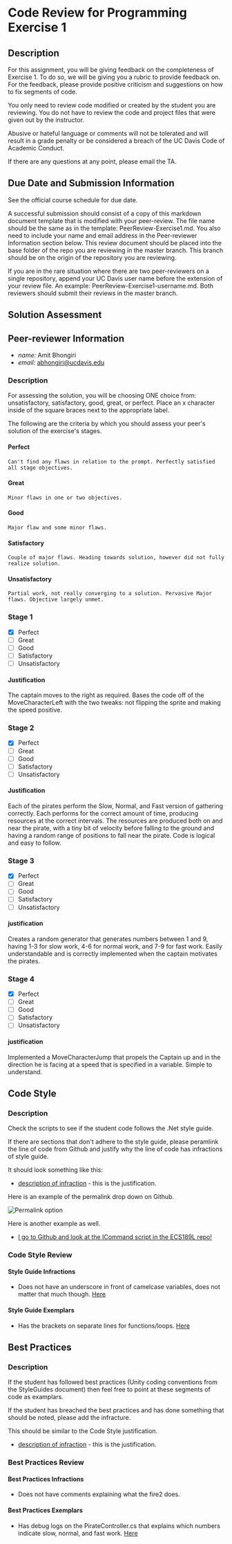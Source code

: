 # Code Review for Programming Exercise 1 #
## Description ##

For this assignment, you will be giving feedback on the completeness of Exercise 1.  To do so, we will be giving you a rubric to provide feedback on. For the feedback, please provide positive criticism and suggestions on how to fix segments of code.

You only need to review code modified or created by the student you are reviewing. You do not have to review the code and project files that were given out by the instructor.

Abusive or hateful language or comments will not be tolerated and will result in a grade penalty or be considered a breach of the UC Davis Code of Academic Conduct.

If there are any questions at any point, please email the TA.

## Due Date and Submission Information ##
See the official course schedule for due date.

A successful submission should consist of a copy of this markdown document template that is modified with your peer-review. The file name should be the same as in the template: PeerReview-Exercise1.md. You also need to include your name and email address in the Peer-reviewer Information section below. This review document should be placed into the base folder of the repo you are reviewing in the master branch. This branch should be on the origin of the repository you are reviewing.

If you are in the rare situation where there are two peer-reviewers on a single repository, append your UC Davis user name before the extension of your review file. An example: PeerReview-Exercise1-username.md. Both reviewers should submit their reviews in the master branch.  

## Solution Assessment ##

## Peer-reviewer Information

* *name:* Amit Bhongiri
* *email:* abhongiri@ucdavis.edu

### Description ###

For assessing the solution, you will be choosing ONE choice from: unsatisfactory, satisfactory, good, great, or perfect. Place an x character inside of the square braces next to the appropriate label.

The following are the criteria by which you should assess your peer's solution of the exercise's stages.

#### Perfect #### 
    Can't find any flaws in relation to the prompt. Perfectly satisfied all stage objectives.

#### Great ####
    Minor flaws in one or two objectives. 

#### Good #####
    Major flaw and some minor flaws.

#### Satisfactory ####
    Couple of major flaws. Heading towards solution, however did not fully realize solution.

#### Unsatisfactory ####
    Partial work, not really converging to a solution. Pervasive Major flaws. Objective largely unmet.


### Stage 1 ###

- [x] Perfect
- [ ] Great
- [ ] Good
- [ ] Satisfactory
- [ ] Unsatisfactory

#### Justification ##### 
The captain moves to the right as required. Bases the code off of the MoveCharacterLeft with the two tweaks: not flipping the sprite and making the speed positive.

### Stage 2 ###

- [x] Perfect
- [ ] Great
- [ ] Good
- [ ] Satisfactory
- [ ] Unsatisfactory

#### Justification ##### 
Each of the pirates perform the Slow, Normal, and Fast version of gathering correctly. Each performs for the correct amount of time, producing resources at the correct intervals. The resources are produced both on and near the pirate, with a tiny bit of velocity before falling to the ground and having a random range of positions to fall near the pirate. Code is logical and easy to follow.

### Stage 3 ###

- [x] Perfect
- [ ] Great
- [ ] Good
- [ ] Satisfactory
- [ ] Unsatisfactory

#### justification ##### 
Creates a random generator that generates numbers between 1 and 9, having 1-3 for slow work, 4-6 for normal work, and 7-9 for fast work. Easily understandable and is correctly implemented when the captain motivates the pirates.

### Stage 4 ###

- [x] Perfect
- [ ] Great
- [ ] Good
- [ ] Satisfactory
- [ ] Unsatisfactory

#### justification ##### 
Implemented a MoveCharacterJump that propels the Captain up and in the direction he is facing at a speed that is specified in a variable. Simple to understand.

## Code Style ##

### Description ###
Check the scripts to see if the student code follows the .Net style guide.

If there are sections that don't adhere to the style guide, please peramlink the line of code from Github and justify why the line of code has infractions of style guide.

It should look something like this:

* [description of infraction](https://github.com/dr-jam/ECS189L) - this is the justification.

Here is an example of the permalink drop down on Github.

![Permalink option](../images/permalink_example.png)

Here is another example as well.

* [I go to Github and look at the ICommand script in the ECS189L repo!](https://github.com/dr-jam/ECS189L/blob/1618376092e85ffd63d3af9d9dcc1f2078df2170/Projects/CommandPatternExample/Assets/Scripts/ICommand.cs#L5)

### Code Style Review ###

#### Style Guide Infractions ####
* Does not have an underscore in front of camelcase variables, does not matter that much though. [Here](https://github.com/ensemble-ai/exercise-1-command-pattern-yochKo/blob/72fc57227262f3e8040bfb999fc259bc2b263f93/Captain/Assets/Scripts/PirateController.cs#L32)

#### Style Guide Exemplars ####
* Has the brackets on separate lines for functions/loops. [Here](https://github.com/ensemble-ai/exercise-1-command-pattern-yochKo/blob/72fc57227262f3e8040bfb999fc259bc2b263f93/Captain/Assets/Scripts/FastWorkerPirateCommand.cs#L10)

## Best Practices ##

### Description ###

If the student has followed best practices (Unity coding conventions from the StyleGuides document) then feel free to point at these segments of code as examplars. 

If the student has breached the best practices and has done something that should be noted, please add the infracture.

This should be similar to the Code Style justification.

* [description of infraction](https://github.com/dr-jam/ECS189L) - this is the justification.

### Best Practices Review ###

#### Best Practices Infractions ####
* Does not have comments explaining what the fire2 does.

#### Best Practices Exemplars ####
* Has debug logs on the PirateController.cs that explains which numbers indicate slow, normal, and fast work. [Here](https://github.com/ensemble-ai/exercise-1-command-pattern-yochKo/blob/72fc57227262f3e8040bfb999fc259bc2b263f93/Captain/Assets/Scripts/PirateController.cs#L36)
